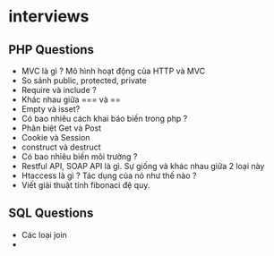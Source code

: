 # interviews

## PHP Questions

- MVC là gì ? Mô hình hoạt động của HTTP và MVC
- So sánh public, protected, private
- Require và include ?
- Khác nhau giữa === và ==
- Empty và isset?
- Có bao nhiêu cách khai báo biến trong php ?
- Phân biệt Get và Post
- Cookie và Session
- construct và destruct
- Có bao nhiêu biến môi trường ?
- Restful API, SOAP API là gì. Sự giống và khác nhau giữa 2 loại này
- Htaccess là gì ? Tác dụng của nó như thế nào ?
- Viết giải thuật tính fibonaci đệ quy.

## SQL Questions

 - Các loại join
 - 
